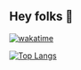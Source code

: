 ## Hey folks 🍒



[![wakatime](https://wakatime.com/badge/user/da97fb70-7b3d-4752-919a-69e5b05e06b3.svg)](https://wakatime.com/@da97fb70-7b3d-4752-919a-69e5b05e06b3)

[![Top Langs](https://github-readme-stats-git-masterrstaa-rickstaa.vercel.app/api/top-langs/?username=sepkey)](https://github.com/sepkey/github-readme-stats)
<!--

